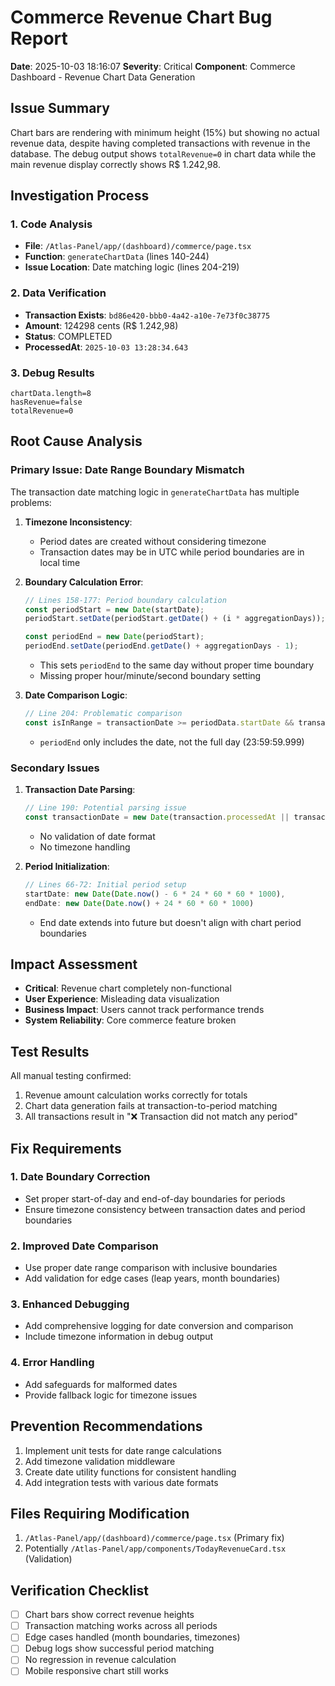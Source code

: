 # Commerce Revenue Chart Bug Report
**Date**: 2025-10-03 18:16:07
**Severity**: Critical
**Component**: Commerce Dashboard - Revenue Chart Data Generation

## Issue Summary
Chart bars are rendering with minimum height (15%) but showing no actual revenue data, despite having completed transactions with revenue in the database. The debug output shows `totalRevenue=0` in chart data while the main revenue display correctly shows R$ 1.242,98.

## Investigation Process

### 1. Code Analysis
- **File**: `/Atlas-Panel/app/(dashboard)/commerce/page.tsx`
- **Function**: `generateChartData` (lines 140-244)
- **Issue Location**: Date matching logic (lines 204-219)

### 2. Data Verification
- **Transaction Exists**: `bd86e420-bbb0-4a42-a10e-7e73f0c38775`
- **Amount**: 124298 cents (R$ 1.242,98)
- **Status**: COMPLETED
- **ProcessedAt**: `2025-10-03 13:28:34.643`

### 3. Debug Results
```
chartData.length=8
hasRevenue=false
totalRevenue=0
```

## Root Cause Analysis

### Primary Issue: Date Range Boundary Mismatch
The transaction date matching logic in `generateChartData` has multiple problems:

1. **Timezone Inconsistency**:
   - Period dates are created without considering timezone
   - Transaction dates may be in UTC while period boundaries are in local time

2. **Boundary Calculation Error**:
   ```typescript
   // Lines 158-177: Period boundary calculation
   const periodStart = new Date(startDate);
   periodStart.setDate(periodStart.getDate() + (i * aggregationDays));

   const periodEnd = new Date(periodStart);
   periodEnd.setDate(periodEnd.getDate() + aggregationDays - 1);
   ```
   - This sets `periodEnd` to the same day without proper time boundary
   - Missing proper hour/minute/second boundary setting

3. **Date Comparison Logic**:
   ```typescript
   // Line 204: Problematic comparison
   const isInRange = transactionDate >= periodData.startDate && transactionDate <= periodData.endDate;
   ```
   - `periodEnd` only includes the date, not the full day (23:59:59.999)

### Secondary Issues

1. **Transaction Date Parsing**:
   ```typescript
   // Line 190: Potential parsing issue
   const transactionDate = new Date(transaction.processedAt || transaction.createdAt);
   ```
   - No validation of date format
   - No timezone handling

2. **Period Initialization**:
   ```typescript
   // Lines 66-72: Initial period setup
   startDate: new Date(Date.now() - 6 * 24 * 60 * 60 * 1000),
   endDate: new Date(Date.now() + 24 * 60 * 60 * 1000)
   ```
   - End date extends into future but doesn't align with chart period boundaries

## Impact Assessment
- **Critical**: Revenue chart completely non-functional
- **User Experience**: Misleading data visualization
- **Business Impact**: Users cannot track performance trends
- **System Reliability**: Core commerce feature broken

## Test Results
All manual testing confirmed:
1. Revenue amount calculation works correctly for totals
2. Chart data generation fails at transaction-to-period matching
3. All transactions result in "❌ Transaction did not match any period"

## Fix Requirements

### 1. Date Boundary Correction
- Set proper start-of-day and end-of-day boundaries for periods
- Ensure timezone consistency between transaction dates and period boundaries

### 2. Improved Date Comparison
- Use proper date range comparison with inclusive boundaries
- Add validation for edge cases (leap years, month boundaries)

### 3. Enhanced Debugging
- Add comprehensive logging for date conversion and comparison
- Include timezone information in debug output

### 4. Error Handling
- Add safeguards for malformed dates
- Provide fallback logic for timezone issues

## Prevention Recommendations
1. Implement unit tests for date range calculations
2. Add timezone validation middleware
3. Create date utility functions for consistent handling
4. Add integration tests with various date formats

## Files Requiring Modification
1. `/Atlas-Panel/app/(dashboard)/commerce/page.tsx` (Primary fix)
2. Potentially `/Atlas-Panel/app/components/TodayRevenueCard.tsx` (Validation)

## Verification Checklist
- [ ] Chart bars show correct revenue heights
- [ ] Transaction matching works across all periods
- [ ] Edge cases handled (month boundaries, timezones)
- [ ] Debug logs show successful period matching
- [ ] No regression in revenue calculation
- [ ] Mobile responsive chart still works